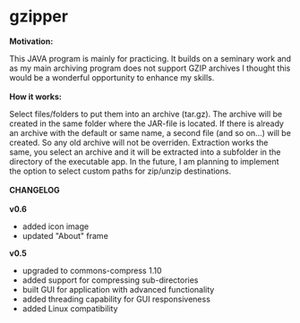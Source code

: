 # gzipper

<b>Motivation:</b><br>

This JAVA program is mainly for practicing. It builds on a seminary work and as my main archiving program does not support GZIP archives I thought this would be a wonderful opportunity to enhance my skills.<br>
<br>
<b>How it works:</b><br>

Select files/folders to put them into an archive (tar.gz). The archive will be created in the same folder where the JAR-file is located. If there is already an archive with the default or same name, a second file (and so on...) will be created. So any old archive will not be overriden. Extraction works the same, you select an archive and it will be extracted into a subfolder in the directory of the executable app. In the future, I am planning to implement the option to select custom paths for zip/unzip destinations.<br>
<br>
<b>CHANGELOG</b><br>
<br>
<b>v0.6</b>
<ul>
<li>added icon image</li>
<li>updated "About" frame</li>
</ul>
<b>v0.5</b>
<ul>
<li>upgraded to commons-compress 1.10<br></li>
<li>added support for compressing sub-directories<br></li>
<li>built GUI for application with advanced functionality<br></li>
<li>added threading capability for GUI responsiveness<br></li>
<li>added Linux compatibility<br></li>
</ul>
